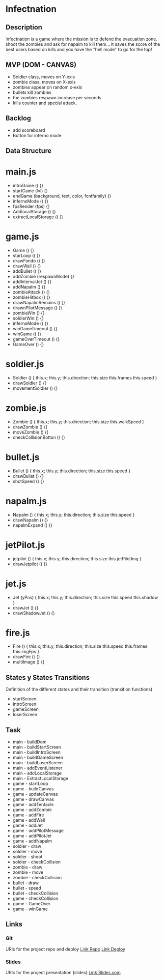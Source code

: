 # Infectnation

## Description

Infectnation is a game where the mission is to defend the evacuation zone. shoot the zombies and ask for napalm to kill them... It saves the score of the best users based on kills and you have the "hell mode" to go for the top!

## MVP (DOM - CANVAS)

- Soldier class, moves on Y-exis
- zombie class, moves on X-exis
- zombies appear on random x-exis
- bullets kill zombies
- the zombies respawn increase per seconds
- kills counter and special attack.

## Backlog

- add scoreboard
- Button for inferno mode

## Data Structure

 # main.js

- introGame () {}
- startGame (lvl) {} 
- endGame (background, text, color, fontfamily) {}
- infernoMode () {}
- fpsRender (fps) {}
- AddlocalStorage () {}
- extractLocalStorage () {}

# game.js

- Game () {}
- starLoop () {}
- drawFondo () {}
- drawWall () {}
- addBullet () {}
- addZombie (respawnMode) {}
- addIntervalJet () {}
- addNapalm () {}
- zombieAttack () {}
- zombieHitbox () {}
- drawNapalmRemains () {}
- drawnPilotMessage () {}
- zombieWin () {}
- soldierWin () {}
- infernoMode () {}
- winGameTimeout () {}
- winGame () {}
- gameOverTimeout () {}
- GameOver () {}

# soldier.js 

- Soldier () {
    this.x;
    this.y;
    this.direction;
    this.size
    this.frames
    this.speed
}
- drawSoldier () {}
- movementSoldier () {}

# zombie.js 

- Zombie () {
    this.x;
    this.y;
    this.direction;
    this.size
    this.walkSpeed
}
- drawZombie () {}
- moveZombie () {}
- checkCollisionBotton () {}

# bullet.js 

- Bullet () {
    this.x;
    this.y;
    this.direction;
    this.size
    this.speed
}
- drawBullet () {}
- shotSpeed () {}

# napalm.js 

- Napalm () {
    this.x;
    this.y;
    this.direction;
    this.size
    this.speed
}
- drawNapalm () {}
- napalmExpand () {}

# jetPilot.js 

- jetpilot () {
    this.x;
    this.y;
    this.direction;
    this.size
    this.jetPilotImg
}
- drawJetpilot () {}

# jet.js 

- Jet (yPos) {
    this.x;
    this.y;
    this.direction;
    this.size
    this.speed
    this.shadow
}
- drawJet () {}
- drawShadowJet () {}

# fire.js 

- Fire () {
    this.x;
    this.y;
    this.direction;
    this.size
    this.speed
    this.frames
    this.imgFps
}
- drawFire () {}
- multiImage () {}


## States y States Transitions
Definition of the different states and their transition (transition functions)

- startScreen
- introScreen
- gameScreen
- loserScreen

## Task

- main - buildDom
- main - buildStartScreen
- main - buildIntroScreen
- main - buildGameScreen
- main - buildLoserScreen
- main - addEventListener
- main - addLocalStorage
- main - ExtractLocalStorage
- game - startLoop
- game - buildCanvas
- game - updateCanvas
- game - drawCanvas
- game - addTentacle
- game - addZombie
- game - addFire
- game - addWall
- game - addJet
- game - addPilotMessage
- game - addPilotJet
- game - addNapalm
- soldier - draw
- soldier - move
- soldier - shoot
- soldier - checkCollision
- zombie - draw
- zombie - move
- zombie - checkCollision
- bullet - draw
- bullet - speed
- bullet - checkCollision
- game - checkCollision
- game - GameOver
- game - winGame

## Links

### Git
URls for the project repo and deploy
[Link Repo](https://github.com/yebrai/Infectnation)
[Link Deploy](https://yebrai.github.io/Infectnation)

### Slides
URls for the project presentation (slides)
[Link Slides.com](Maintance)
